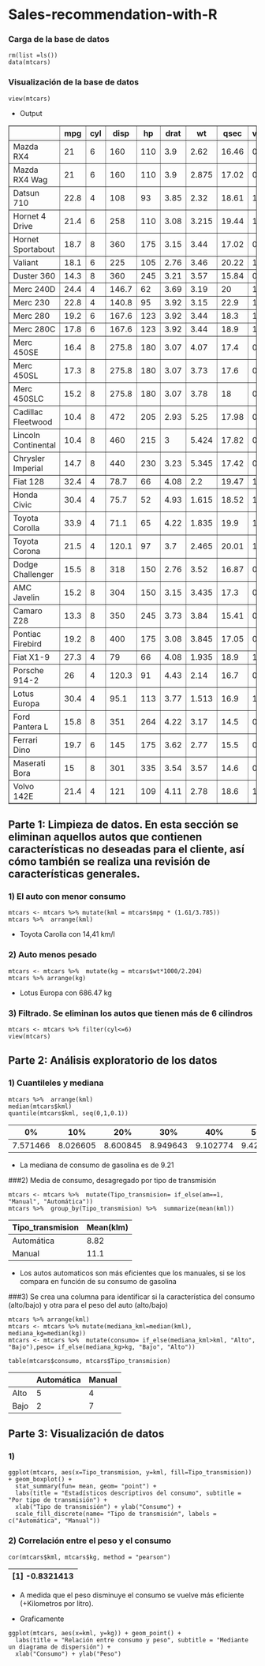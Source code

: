 # Sales-recommendation-with-R

### Carga de la base de datos
```
rm(list =ls())
data(mtcars)
```
### Visualización de la base de datos
```
view(mtcars)
```
- Output 
<table style="border-collapse:collapse;" class="table_6273" border="1">
<thead>
<tr>
  <th id="tableHTML_header_1"> </th>
  <th id="tableHTML_header_2">mpg</th>
  <th id="tableHTML_header_3">cyl</th>
  <th id="tableHTML_header_4">disp</th>
  <th id="tableHTML_header_5">hp</th>
  <th id="tableHTML_header_6">drat</th>
  <th id="tableHTML_header_7">wt</th>
  <th id="tableHTML_header_8">qsec</th>
  <th id="tableHTML_header_9">vs</th>
  <th id="tableHTML_header_10">am</th>
  <th id="tableHTML_header_11">gear</th>
  <th id="tableHTML_header_12">carb</th>
</tr>
</thead>
<tbody>
<tr>
  <td id="tableHTML_rownames">Mazda RX4</td>
  <td id="tableHTML_column_1">21</td>
  <td id="tableHTML_column_2">6</td>
  <td id="tableHTML_column_3">160</td>
  <td id="tableHTML_column_4">110</td>
  <td id="tableHTML_column_5">3.9</td>
  <td id="tableHTML_column_6">2.62</td>
  <td id="tableHTML_column_7">16.46</td>
  <td id="tableHTML_column_8">0</td>
  <td id="tableHTML_column_9">1</td>
  <td id="tableHTML_column_10">4</td>
  <td id="tableHTML_column_11">4</td>
</tr>
<tr>
  <td id="tableHTML_rownames">Mazda RX4 Wag</td>
  <td id="tableHTML_column_1">21</td>
  <td id="tableHTML_column_2">6</td>
  <td id="tableHTML_column_3">160</td>
  <td id="tableHTML_column_4">110</td>
  <td id="tableHTML_column_5">3.9</td>
  <td id="tableHTML_column_6">2.875</td>
  <td id="tableHTML_column_7">17.02</td>
  <td id="tableHTML_column_8">0</td>
  <td id="tableHTML_column_9">1</td>
  <td id="tableHTML_column_10">4</td>
  <td id="tableHTML_column_11">4</td>
</tr>
<tr>
  <td id="tableHTML_rownames">Datsun 710</td>
  <td id="tableHTML_column_1">22.8</td>
  <td id="tableHTML_column_2">4</td>
  <td id="tableHTML_column_3">108</td>
  <td id="tableHTML_column_4">93</td>
  <td id="tableHTML_column_5">3.85</td>
  <td id="tableHTML_column_6">2.32</td>
  <td id="tableHTML_column_7">18.61</td>
  <td id="tableHTML_column_8">1</td>
  <td id="tableHTML_column_9">1</td>
  <td id="tableHTML_column_10">4</td>
  <td id="tableHTML_column_11">1</td>
</tr>
<tr>
  <td id="tableHTML_rownames">Hornet 4 Drive</td>
  <td id="tableHTML_column_1">21.4</td>
  <td id="tableHTML_column_2">6</td>
  <td id="tableHTML_column_3">258</td>
  <td id="tableHTML_column_4">110</td>
  <td id="tableHTML_column_5">3.08</td>
  <td id="tableHTML_column_6">3.215</td>
  <td id="tableHTML_column_7">19.44</td>
  <td id="tableHTML_column_8">1</td>
  <td id="tableHTML_column_9">0</td>
  <td id="tableHTML_column_10">3</td>
  <td id="tableHTML_column_11">1</td>
</tr>
<tr>
  <td id="tableHTML_rownames">Hornet Sportabout</td>
  <td id="tableHTML_column_1">18.7</td>
  <td id="tableHTML_column_2">8</td>
  <td id="tableHTML_column_3">360</td>
  <td id="tableHTML_column_4">175</td>
  <td id="tableHTML_column_5">3.15</td>
  <td id="tableHTML_column_6">3.44</td>
  <td id="tableHTML_column_7">17.02</td>
  <td id="tableHTML_column_8">0</td>
  <td id="tableHTML_column_9">0</td>
  <td id="tableHTML_column_10">3</td>
  <td id="tableHTML_column_11">2</td>
</tr>
<tr>
  <td id="tableHTML_rownames">Valiant</td>
  <td id="tableHTML_column_1">18.1</td>
  <td id="tableHTML_column_2">6</td>
  <td id="tableHTML_column_3">225</td>
  <td id="tableHTML_column_4">105</td>
  <td id="tableHTML_column_5">2.76</td>
  <td id="tableHTML_column_6">3.46</td>
  <td id="tableHTML_column_7">20.22</td>
  <td id="tableHTML_column_8">1</td>
  <td id="tableHTML_column_9">0</td>
  <td id="tableHTML_column_10">3</td>
  <td id="tableHTML_column_11">1</td>
</tr>
<tr>
  <td id="tableHTML_rownames">Duster 360</td>
  <td id="tableHTML_column_1">14.3</td>
  <td id="tableHTML_column_2">8</td>
  <td id="tableHTML_column_3">360</td>
  <td id="tableHTML_column_4">245</td>
  <td id="tableHTML_column_5">3.21</td>
  <td id="tableHTML_column_6">3.57</td>
  <td id="tableHTML_column_7">15.84</td>
  <td id="tableHTML_column_8">0</td>
  <td id="tableHTML_column_9">0</td>
  <td id="tableHTML_column_10">3</td>
  <td id="tableHTML_column_11">4</td>
</tr>
<tr>
  <td id="tableHTML_rownames">Merc 240D</td>
  <td id="tableHTML_column_1">24.4</td>
  <td id="tableHTML_column_2">4</td>
  <td id="tableHTML_column_3">146.7</td>
  <td id="tableHTML_column_4">62</td>
  <td id="tableHTML_column_5">3.69</td>
  <td id="tableHTML_column_6">3.19</td>
  <td id="tableHTML_column_7">20</td>
  <td id="tableHTML_column_8">1</td>
  <td id="tableHTML_column_9">0</td>
  <td id="tableHTML_column_10">4</td>
  <td id="tableHTML_column_11">2</td>
</tr>
<tr>
  <td id="tableHTML_rownames">Merc 230</td>
  <td id="tableHTML_column_1">22.8</td>
  <td id="tableHTML_column_2">4</td>
  <td id="tableHTML_column_3">140.8</td>
  <td id="tableHTML_column_4">95</td>
  <td id="tableHTML_column_5">3.92</td>
  <td id="tableHTML_column_6">3.15</td>
  <td id="tableHTML_column_7">22.9</td>
  <td id="tableHTML_column_8">1</td>
  <td id="tableHTML_column_9">0</td>
  <td id="tableHTML_column_10">4</td>
  <td id="tableHTML_column_11">2</td>
</tr>
<tr>
  <td id="tableHTML_rownames">Merc 280</td>
  <td id="tableHTML_column_1">19.2</td>
  <td id="tableHTML_column_2">6</td>
  <td id="tableHTML_column_3">167.6</td>
  <td id="tableHTML_column_4">123</td>
  <td id="tableHTML_column_5">3.92</td>
  <td id="tableHTML_column_6">3.44</td>
  <td id="tableHTML_column_7">18.3</td>
  <td id="tableHTML_column_8">1</td>
  <td id="tableHTML_column_9">0</td>
  <td id="tableHTML_column_10">4</td>
  <td id="tableHTML_column_11">4</td>
</tr>
<tr>
  <td id="tableHTML_rownames">Merc 280C</td>
  <td id="tableHTML_column_1">17.8</td>
  <td id="tableHTML_column_2">6</td>
  <td id="tableHTML_column_3">167.6</td>
  <td id="tableHTML_column_4">123</td>
  <td id="tableHTML_column_5">3.92</td>
  <td id="tableHTML_column_6">3.44</td>
  <td id="tableHTML_column_7">18.9</td>
  <td id="tableHTML_column_8">1</td>
  <td id="tableHTML_column_9">0</td>
  <td id="tableHTML_column_10">4</td>
  <td id="tableHTML_column_11">4</td>
</tr>
<tr>
  <td id="tableHTML_rownames">Merc 450SE</td>
  <td id="tableHTML_column_1">16.4</td>
  <td id="tableHTML_column_2">8</td>
  <td id="tableHTML_column_3">275.8</td>
  <td id="tableHTML_column_4">180</td>
  <td id="tableHTML_column_5">3.07</td>
  <td id="tableHTML_column_6">4.07</td>
  <td id="tableHTML_column_7">17.4</td>
  <td id="tableHTML_column_8">0</td>
  <td id="tableHTML_column_9">0</td>
  <td id="tableHTML_column_10">3</td>
  <td id="tableHTML_column_11">3</td>
</tr>
<tr>
  <td id="tableHTML_rownames">Merc 450SL</td>
  <td id="tableHTML_column_1">17.3</td>
  <td id="tableHTML_column_2">8</td>
  <td id="tableHTML_column_3">275.8</td>
  <td id="tableHTML_column_4">180</td>
  <td id="tableHTML_column_5">3.07</td>
  <td id="tableHTML_column_6">3.73</td>
  <td id="tableHTML_column_7">17.6</td>
  <td id="tableHTML_column_8">0</td>
  <td id="tableHTML_column_9">0</td>
  <td id="tableHTML_column_10">3</td>
  <td id="tableHTML_column_11">3</td>
</tr>
<tr>
  <td id="tableHTML_rownames">Merc 450SLC</td>
  <td id="tableHTML_column_1">15.2</td>
  <td id="tableHTML_column_2">8</td>
  <td id="tableHTML_column_3">275.8</td>
  <td id="tableHTML_column_4">180</td>
  <td id="tableHTML_column_5">3.07</td>
  <td id="tableHTML_column_6">3.78</td>
  <td id="tableHTML_column_7">18</td>
  <td id="tableHTML_column_8">0</td>
  <td id="tableHTML_column_9">0</td>
  <td id="tableHTML_column_10">3</td>
  <td id="tableHTML_column_11">3</td>
</tr>
<tr>
  <td id="tableHTML_rownames">Cadillac Fleetwood</td>
  <td id="tableHTML_column_1">10.4</td>
  <td id="tableHTML_column_2">8</td>
  <td id="tableHTML_column_3">472</td>
  <td id="tableHTML_column_4">205</td>
  <td id="tableHTML_column_5">2.93</td>
  <td id="tableHTML_column_6">5.25</td>
  <td id="tableHTML_column_7">17.98</td>
  <td id="tableHTML_column_8">0</td>
  <td id="tableHTML_column_9">0</td>
  <td id="tableHTML_column_10">3</td>
  <td id="tableHTML_column_11">4</td>
</tr>
<tr>
  <td id="tableHTML_rownames">Lincoln Continental</td>
  <td id="tableHTML_column_1">10.4</td>
  <td id="tableHTML_column_2">8</td>
  <td id="tableHTML_column_3">460</td>
  <td id="tableHTML_column_4">215</td>
  <td id="tableHTML_column_5">3</td>
  <td id="tableHTML_column_6">5.424</td>
  <td id="tableHTML_column_7">17.82</td>
  <td id="tableHTML_column_8">0</td>
  <td id="tableHTML_column_9">0</td>
  <td id="tableHTML_column_10">3</td>
  <td id="tableHTML_column_11">4</td>
</tr>
<tr>
  <td id="tableHTML_rownames">Chrysler Imperial</td>
  <td id="tableHTML_column_1">14.7</td>
  <td id="tableHTML_column_2">8</td>
  <td id="tableHTML_column_3">440</td>
  <td id="tableHTML_column_4">230</td>
  <td id="tableHTML_column_5">3.23</td>
  <td id="tableHTML_column_6">5.345</td>
  <td id="tableHTML_column_7">17.42</td>
  <td id="tableHTML_column_8">0</td>
  <td id="tableHTML_column_9">0</td>
  <td id="tableHTML_column_10">3</td>
  <td id="tableHTML_column_11">4</td>
</tr>
<tr>
  <td id="tableHTML_rownames">Fiat 128</td>
  <td id="tableHTML_column_1">32.4</td>
  <td id="tableHTML_column_2">4</td>
  <td id="tableHTML_column_3">78.7</td>
  <td id="tableHTML_column_4">66</td>
  <td id="tableHTML_column_5">4.08</td>
  <td id="tableHTML_column_6">2.2</td>
  <td id="tableHTML_column_7">19.47</td>
  <td id="tableHTML_column_8">1</td>
  <td id="tableHTML_column_9">1</td>
  <td id="tableHTML_column_10">4</td>
  <td id="tableHTML_column_11">1</td>
</tr>
<tr>
  <td id="tableHTML_rownames">Honda Civic</td>
  <td id="tableHTML_column_1">30.4</td>
  <td id="tableHTML_column_2">4</td>
  <td id="tableHTML_column_3">75.7</td>
  <td id="tableHTML_column_4">52</td>
  <td id="tableHTML_column_5">4.93</td>
  <td id="tableHTML_column_6">1.615</td>
  <td id="tableHTML_column_7">18.52</td>
  <td id="tableHTML_column_8">1</td>
  <td id="tableHTML_column_9">1</td>
  <td id="tableHTML_column_10">4</td>
  <td id="tableHTML_column_11">2</td>
</tr>
<tr>
  <td id="tableHTML_rownames">Toyota Corolla</td>
  <td id="tableHTML_column_1">33.9</td>
  <td id="tableHTML_column_2">4</td>
  <td id="tableHTML_column_3">71.1</td>
  <td id="tableHTML_column_4">65</td>
  <td id="tableHTML_column_5">4.22</td>
  <td id="tableHTML_column_6">1.835</td>
  <td id="tableHTML_column_7">19.9</td>
  <td id="tableHTML_column_8">1</td>
  <td id="tableHTML_column_9">1</td>
  <td id="tableHTML_column_10">4</td>
  <td id="tableHTML_column_11">1</td>
</tr>
<tr>
  <td id="tableHTML_rownames">Toyota Corona</td>
  <td id="tableHTML_column_1">21.5</td>
  <td id="tableHTML_column_2">4</td>
  <td id="tableHTML_column_3">120.1</td>
  <td id="tableHTML_column_4">97</td>
  <td id="tableHTML_column_5">3.7</td>
  <td id="tableHTML_column_6">2.465</td>
  <td id="tableHTML_column_7">20.01</td>
  <td id="tableHTML_column_8">1</td>
  <td id="tableHTML_column_9">0</td>
  <td id="tableHTML_column_10">3</td>
  <td id="tableHTML_column_11">1</td>
</tr>
<tr>
  <td id="tableHTML_rownames">Dodge Challenger</td>
  <td id="tableHTML_column_1">15.5</td>
  <td id="tableHTML_column_2">8</td>
  <td id="tableHTML_column_3">318</td>
  <td id="tableHTML_column_4">150</td>
  <td id="tableHTML_column_5">2.76</td>
  <td id="tableHTML_column_6">3.52</td>
  <td id="tableHTML_column_7">16.87</td>
  <td id="tableHTML_column_8">0</td>
  <td id="tableHTML_column_9">0</td>
  <td id="tableHTML_column_10">3</td>
  <td id="tableHTML_column_11">2</td>
</tr>
<tr>
  <td id="tableHTML_rownames">AMC Javelin</td>
  <td id="tableHTML_column_1">15.2</td>
  <td id="tableHTML_column_2">8</td>
  <td id="tableHTML_column_3">304</td>
  <td id="tableHTML_column_4">150</td>
  <td id="tableHTML_column_5">3.15</td>
  <td id="tableHTML_column_6">3.435</td>
  <td id="tableHTML_column_7">17.3</td>
  <td id="tableHTML_column_8">0</td>
  <td id="tableHTML_column_9">0</td>
  <td id="tableHTML_column_10">3</td>
  <td id="tableHTML_column_11">2</td>
</tr>
<tr>
  <td id="tableHTML_rownames">Camaro Z28</td>
  <td id="tableHTML_column_1">13.3</td>
  <td id="tableHTML_column_2">8</td>
  <td id="tableHTML_column_3">350</td>
  <td id="tableHTML_column_4">245</td>
  <td id="tableHTML_column_5">3.73</td>
  <td id="tableHTML_column_6">3.84</td>
  <td id="tableHTML_column_7">15.41</td>
  <td id="tableHTML_column_8">0</td>
  <td id="tableHTML_column_9">0</td>
  <td id="tableHTML_column_10">3</td>
  <td id="tableHTML_column_11">4</td>
</tr>
<tr>
  <td id="tableHTML_rownames">Pontiac Firebird</td>
  <td id="tableHTML_column_1">19.2</td>
  <td id="tableHTML_column_2">8</td>
  <td id="tableHTML_column_3">400</td>
  <td id="tableHTML_column_4">175</td>
  <td id="tableHTML_column_5">3.08</td>
  <td id="tableHTML_column_6">3.845</td>
  <td id="tableHTML_column_7">17.05</td>
  <td id="tableHTML_column_8">0</td>
  <td id="tableHTML_column_9">0</td>
  <td id="tableHTML_column_10">3</td>
  <td id="tableHTML_column_11">2</td>
</tr>
<tr>
  <td id="tableHTML_rownames">Fiat X1-9</td>
  <td id="tableHTML_column_1">27.3</td>
  <td id="tableHTML_column_2">4</td>
  <td id="tableHTML_column_3">79</td>
  <td id="tableHTML_column_4">66</td>
  <td id="tableHTML_column_5">4.08</td>
  <td id="tableHTML_column_6">1.935</td>
  <td id="tableHTML_column_7">18.9</td>
  <td id="tableHTML_column_8">1</td>
  <td id="tableHTML_column_9">1</td>
  <td id="tableHTML_column_10">4</td>
  <td id="tableHTML_column_11">1</td>
</tr>
<tr>
  <td id="tableHTML_rownames">Porsche 914-2</td>
  <td id="tableHTML_column_1">26</td>
  <td id="tableHTML_column_2">4</td>
  <td id="tableHTML_column_3">120.3</td>
  <td id="tableHTML_column_4">91</td>
  <td id="tableHTML_column_5">4.43</td>
  <td id="tableHTML_column_6">2.14</td>
  <td id="tableHTML_column_7">16.7</td>
  <td id="tableHTML_column_8">0</td>
  <td id="tableHTML_column_9">1</td>
  <td id="tableHTML_column_10">5</td>
  <td id="tableHTML_column_11">2</td>
</tr>
<tr>
  <td id="tableHTML_rownames">Lotus Europa</td>
  <td id="tableHTML_column_1">30.4</td>
  <td id="tableHTML_column_2">4</td>
  <td id="tableHTML_column_3">95.1</td>
  <td id="tableHTML_column_4">113</td>
  <td id="tableHTML_column_5">3.77</td>
  <td id="tableHTML_column_6">1.513</td>
  <td id="tableHTML_column_7">16.9</td>
  <td id="tableHTML_column_8">1</td>
  <td id="tableHTML_column_9">1</td>
  <td id="tableHTML_column_10">5</td>
  <td id="tableHTML_column_11">2</td>
</tr>
<tr>
  <td id="tableHTML_rownames">Ford Pantera L</td>
  <td id="tableHTML_column_1">15.8</td>
  <td id="tableHTML_column_2">8</td>
  <td id="tableHTML_column_3">351</td>
  <td id="tableHTML_column_4">264</td>
  <td id="tableHTML_column_5">4.22</td>
  <td id="tableHTML_column_6">3.17</td>
  <td id="tableHTML_column_7">14.5</td>
  <td id="tableHTML_column_8">0</td>
  <td id="tableHTML_column_9">1</td>
  <td id="tableHTML_column_10">5</td>
  <td id="tableHTML_column_11">4</td>
</tr>
<tr>
  <td id="tableHTML_rownames">Ferrari Dino</td>
  <td id="tableHTML_column_1">19.7</td>
  <td id="tableHTML_column_2">6</td>
  <td id="tableHTML_column_3">145</td>
  <td id="tableHTML_column_4">175</td>
  <td id="tableHTML_column_5">3.62</td>
  <td id="tableHTML_column_6">2.77</td>
  <td id="tableHTML_column_7">15.5</td>
  <td id="tableHTML_column_8">0</td>
  <td id="tableHTML_column_9">1</td>
  <td id="tableHTML_column_10">5</td>
  <td id="tableHTML_column_11">6</td>
</tr>
<tr>
  <td id="tableHTML_rownames">Maserati Bora</td>
  <td id="tableHTML_column_1">15</td>
  <td id="tableHTML_column_2">8</td>
  <td id="tableHTML_column_3">301</td>
  <td id="tableHTML_column_4">335</td>
  <td id="tableHTML_column_5">3.54</td>
  <td id="tableHTML_column_6">3.57</td>
  <td id="tableHTML_column_7">14.6</td>
  <td id="tableHTML_column_8">0</td>
  <td id="tableHTML_column_9">1</td>
  <td id="tableHTML_column_10">5</td>
  <td id="tableHTML_column_11">8</td>
</tr>
<tr>
  <td id="tableHTML_rownames">Volvo 142E</td>
  <td id="tableHTML_column_1">21.4</td>
  <td id="tableHTML_column_2">4</td>
  <td id="tableHTML_column_3">121</td>
  <td id="tableHTML_column_4">109</td>
  <td id="tableHTML_column_5">4.11</td>
  <td id="tableHTML_column_6">2.78</td>
  <td id="tableHTML_column_7">18.6</td>
  <td id="tableHTML_column_8">1</td>
  <td id="tableHTML_column_9">1</td>
  <td id="tableHTML_column_10">4</td>
  <td id="tableHTML_column_11">2</td>
</tr>
</tbody>
</table>

## Parte 1: Limpieza de datos. En esta sección se eliminan aquellos autos que contienen características no deseadas para el cliente, así cómo también se realiza una revisión de características generales.

### 1) El auto con menor consumo

```
mtcars <- mtcars %>% mutate(kml = mtcars$mpg * (1.61/3.785))
mtcars %>%  arrange(kml)
```
- Toyota Carolla con 14,41 km/l

### 2) Auto menos pesado
```
mtcars <- mtcars %>%  mutate(kg = mtcars$wt*1000/2.204)
mtcars %>% arrange(kg)
```
-  Lotus Europa con 686.47 kg

### 3) Filtrado. Se eliminan los autos que tienen más de 6 cilindros 
```
mtcars <- mtcars %>% filter(cyl<=6)
view(mtcars)
```

## Parte 2: Análisis exploratorio de los datos

### 1) Cuantileles y mediana
```
mtcars %>%  arrange(kml)
median(mtcars$kml)
quantile(mtcars$kml, seq(0,1,0.1))
```

| 0%       | 10%      | 20%      | 30%      | 40%      | 50%      | 60%       | 70%        | 80%       | 90%         | 100%      |
|----------|----------|----------|----------|----------|----------|-----------|------------|-----------|-------------|-----------|
| 7.571466 | 8.026605 | 8.600845 | 8.949643 | 9.102774 | 9.421797 | 9.834399  | 10.991387  | 12.403593 | 13.186262   | 14.419815 |


- La mediana de consumo de gasolina es de 9.21

###2)  Media de consumo, desagregado por tipo de transmisión 
```
mtcars <- mtcars %>%  mutate(Tipo_transmision= if_else(am==1, "Manual", "Automática"))
mtcars %>%  group_by(Tipo_transmision) %>%  summarize(mean(kml))
```

| Tipo_transmision | Mean(klm) |
|------------------|-----------|
| Automática       | 8.82      |
| Manual           | 11.1      |

- Los autos automaticos son más eficientes que los manuales, si se los compara en función de su consumo de gasolina

###3) Se crea una columna para identificar si la característica del consumo (alto/bajo) y otra para el peso del auto (alto/bajo)
```
mtcars %>% arrange(kml)
mtcars <- mtcars %>% mutate(mediana_kml=median(kml), mediana_kg=median(kg))
mtcars <- mtcars %>%  mutate(consumo= if_else(mediana_kml>kml, "Alto", "Bajo"),peso= if_else(mediana_kg>kg, "Bajo", "Alto"))
```

``` 
table(mtcars$consumo, mtcars$Tipo_transmision)
```

|      | Automática  | Manual |
|------|-------------|--------|
| Alto | 5           | 4      |
| Bajo | 2           | 7      |


## Parte 3: Visualización de datos

### 1)
```
ggplot(mtcars, aes(x=Tipo_transmision, y=kml, fill=Tipo_transmision)) + geom_boxplot() +
  stat_summary(fun= mean, geom= "point") +
  labs(title = "Estadísticos descriptivos del consumo", subtitle = "Por tipo de transmisión") +
  xlab("Tipo de transmisión") + ylab("Consumo") +
  scale_fill_discrete(name= "Tipo de transmisión", labels = c("Automática", "Manual"))
```
### 2) Correlación entre el peso y el consumo
```
cor(mtcars$kml, mtcars$kg, method = "pearson")
```

| [1] -0.8321413  |
|-----------------|

- A medida que el peso disminuye el consumo se vuelve más eficiente (+Kilometros por litro).

- Graficamente
```
ggplot(mtcars, aes(x=kml, y=kg)) + geom_point() +
  labs(title = "Relación entre consumo y peso", subtitle = "Mediante un diagrama de dispersión") +
  xlab("Consumo") + ylab("Peso") 
```

